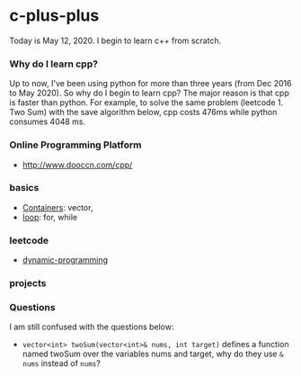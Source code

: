 # c-plus-plus
Today is May 12, 2020. I begin to learn c++ from scratch.
### Why do I learn cpp?
Up to now, I've been using python for more than three years (from Dec 2016 to May 2020). So why do I begin to learn cpp? The major reason is that cpp is faster than python. For example, to solve the same problem (leetcode 1. Two Sum) with the save algorithm below, cpp costs 476ms while python consumes 4048 ms.
### Online Programming Platform
+ http://www.dooccn.com/cpp/
### basics
+ [Containers](https://github.com/suzyi/c-plus-plus/blob/master/containers.md): vector, 
+ [loop](https://github.com/suzyi/cpp/blob/master/loop.md): for, while
### leetcode
+ [dynamic-programming](https://github.com/suzyi/cpp/blob/master/leetcode/dynamic-programming.md)
### projects
### Questions
I am still confused with the questions below:
+ `vector<int> twoSum(vector<int>& nums, int target)` defines a function named twoSum over the variables nums and target, why do they use `& nums` instead of `nums`?
